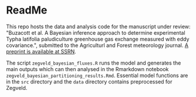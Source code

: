 # ReadMe

This repo hosts the data and analysis code for the manuscript under review:
"Buzacott et al. A Bayesian inference approach to determine experimental Typha
latifolia paludiculture greenhouse gas exchange measured with eddy covariance.",
submitted to the Agriculturl and Forest meteorology journal. [A preprint is
available at SSRN](https://papers.ssrn.com/sol3/papers.cfm?abstract_id=4676190).

The script `zegveld_bayesian_fluxes.R` runs the model and generates the main
outputs which can then analysed in the Rmarkdown notebook
`zegveld_bayesian_partitioning_results.Rmd`. Essential model functions are in
the `src` directory and the `data` directory contains preprocessed for Zegveld.
